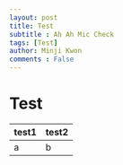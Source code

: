 ```yaml
---
layout: post
title: Test
subtitle : Ah Ah Mic Check
tags: [Test]
author: Minji Kwon
comments : False
---
```


# Test
| test1 | test2 |
|--------|--------|
| a       | b       |